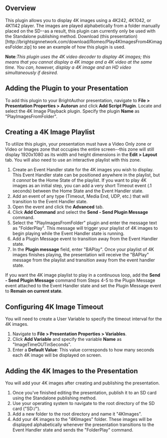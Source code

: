 Overview
----------
<p>This plugin allows you to display 4K images using a 4K242, 4K1042, or 4K1142 player. The images are played alphabetically from a folder manually placed on the SD--as a result, this plugin can currently only be used with the Standalone publishing method. Download (this presentation)[http://brightsignnetwork.com/download/Romeo/Play4KImagesFrom4KimagesFolder.zip] to see an example of how this plugin is used.</p>

<p><strong>Note</strong>:<em>This plugin uses the 4K video decoder to display 4K images; this means that you cannot display a 4K image and a 4K video at the same time. You can, however, display a 4K image and an HD video simultaneously if desired.</em></p>

Adding the Plugin to your Presentation
-------------
<p>To add this plugin to your BrightAuthor presentation, navigate to <strong>File > Presentation Properties > Autorun</strong> and click <strong>Add Script Plugin</strong>. Locate and select the 4K Image Playback plugin. Specify the plugin <strong>Name</strong> as "PlayImagesFromFolder".</p>

Creating a 4K Image Playlist
----------------------------
<p>To utilize this plugin, your presentation must have a Video Only zone or Video or Images zone that occupies the entire screen--this zone will still display 1920x1080 as its width and height dimensions in the <strong>Edit > Layout</strong> tab. You will also need to use an interactive playlist with this zone.</p>
<ol>
	<li>Create an Event Handler state for the 4K images you wish to display. This Event Handler state can be positioned anywhere in the playlist, but it <em>cannot</em> be the Home State of the playlist. If you want to play 4K images as an initial step, you can add a very short Timeout event (.1 seconds) between the Home State and the Event Handler state.</li>
	<li>Add an event of any type (Timeout, Media End, UDP, etc.) that will transition to the Event Handler state.</li>
	<li>Open the event and click the <strong>Advanced</strong> tab.</li>
	<li>Click <strong>Add Command</strong> and select the <strong>Send - Send Plugin Message</strong> command.</li>
	<li>Select the "PlayImagesFromFolder" plugin and enter the message text as "FolderPlay". This message will trigger your playlist of 4K images to begin playing while the Event Handler state is running.</li>
	<li>Add a Plugin Message event to transition away from the Event Handler state.</li>
	<li>In the <strong>Plugin message</strong> field, enter "BAPlay". Once your playlist of 4K images finishes playing, the presentation will receive the "BAPlay" message from the playlist and transition away from the event handler state.</li>
</ol>

<p>If you want the 4K image playlist to play in a continuous loop, add the <strong>Send - Send Plugin Message</strong> command from Steps 4-5 to the Plugin Message event attached to the Event Handler state and set the Plugin Message event to <strong>Remain on current state</strong>.</p>

Configuring 4K Image Timeout
----------------------------
<p>You will need to create a User Variable to specify the timeout interval for the 4K images.</p>
<ol>
	<li>Navigate to <strong>File > Presentation Properties > Variables</strong>.</li>
	<li>Click <strong>Add Variable</strong> and specify the variable <strong>Name</strong> as "ImageTimeOUTinSeconds".</li>
	<li>Enter a <strong>Default Value</strong>: This value corresponds to how many seconds each 4K image will be displayed on screen.</li>
</ol>

Adding the 4K Images to the Presentation
----------------------------------------
<p>You will add your 4K images after creating and publishing the presentation.</p>
<ol>
	<li>Once you've finished editing the presentation, publish it to an SD card using the Standalone publishing method.</li>
	<li>Use your operating system to navigate to the root directory of the SD card ("SD:/").</li>
	<li>Add a new folder to the root directory and name it "4KImages".</li>
	<li>Add your 4K images to the "4KImages" folder. These images will be displayed alphabetically whenever the presentation transitions to the Event Handler state and sends the "FolderPlay" command.</li>
</ol>
	

